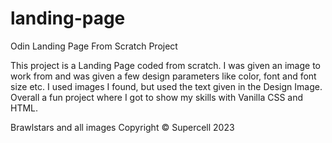 # landing-page
Odin Landing Page From Scratch Project

This project is a Landing Page coded from scratch. I was given an image to work from and was given a few design parameters like color, font and font size etc. I used images I found, but used the text given in the Design Image. Overall a fun project where I got to show my skills with Vanilla CSS and HTML.

Brawlstars and all images Copyright © Supercell 2023


<!-- TODO: -->
<!-- 1: Update page with my own text and links  -->
<!-- 2: Add comments to CSS file -->
<!-- 3: Tidy up and fix minor details I missed -->


<!-- Looking back I realize now that I could've combined some selectors in the css file to save time and css lines coded. Apply DRY principle -->